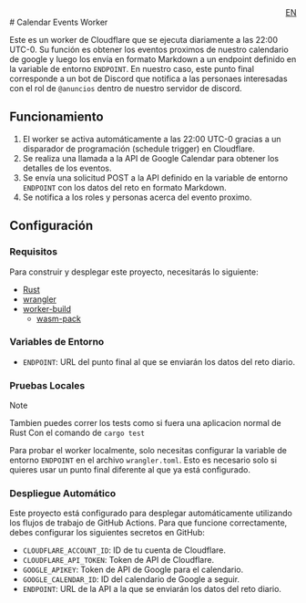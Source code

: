 <div align="right">
<a href="./README_EN.md">EN</a>
</div>
# Calendar Events Worker

Este es un worker de Cloudflare que se ejecuta diariamente a las 22:00 UTC-0. Su función es obtener los eventos proximos de nuestro calendario de google y luego los envía en formato Markdown a un endpoint definido en la variable de entorno `ENDPOINT`. En nuestro caso, este punto final corresponde a un bot de Discord que notifica a las personaes interesadas con el rol de `@anuncios` dentro de nuestro servidor de discord.

## Funcionamiento

1. El worker se activa automáticamente a las 22:00 UTC-0 gracias a un disparador de programación (schedule trigger) en Cloudflare.
2. Se realiza una llamada a la API de Google Calendar para obtener los detalles de los eventos.
3. Se envía una solicitud POST a la API definido en la variable de entorno `ENDPOINT` con los datos del reto en formato Markdown.
4. Se notifica a los roles y personas acerca del evento proximo.

## Configuración

### Requisitos

Para construir y desplegar este proyecto, necesitarás lo siguiente:

- [Rust](https://rust-lang.org)
- [wrangler](https://developers.cloudflare.com/workers/wrangler/install-and-update/)
- [worker-build](https://crates.io/crates/worker-build)
    - [wasm-pack](https://rustwasm.github.io/wasm-pack/)

### Variables de Entorno

- `ENDPOINT`: URL del punto final al que se enviarán los datos del reto diario.

### Pruebas Locales

> [!NOTE]
> Tambien puedes correr los tests como si fuera una aplicacion normal de Rust
> Con el comando de `cargo test`

Para probar el worker localmente, solo necesitas configurar la variable de entorno `ENDPOINT` en el archivo `wrangler.toml`. Esto es necesario solo si quieres usar un punto final diferente al que ya está configurado.

### Despliegue Automático

Este proyecto está configurado para desplegar automáticamente utilizando los flujos de trabajo de GitHub Actions. Para que funcione correctamente, debes configurar los siguientes secretos en GitHub:

- `CLOUDFLARE_ACCOUNT_ID`: ID de tu cuenta de Cloudflare.
- `CLOUDFLARE_API_TOKEN`: Token de API de Cloudflare.
- `GOOGLE_APIKEY`: Token de API de Google para el calendario.
- `GOOGLE_CALENDAR_ID`: ID del calendario de Google a seguir.
- `ENDPOINT`: URL de la API a la que se enviarán los datos del reto diario.
